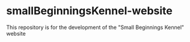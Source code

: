 # smallBeginningsKennel-website
This repository is for the development of the "Small Beginnings Kennel" website 
